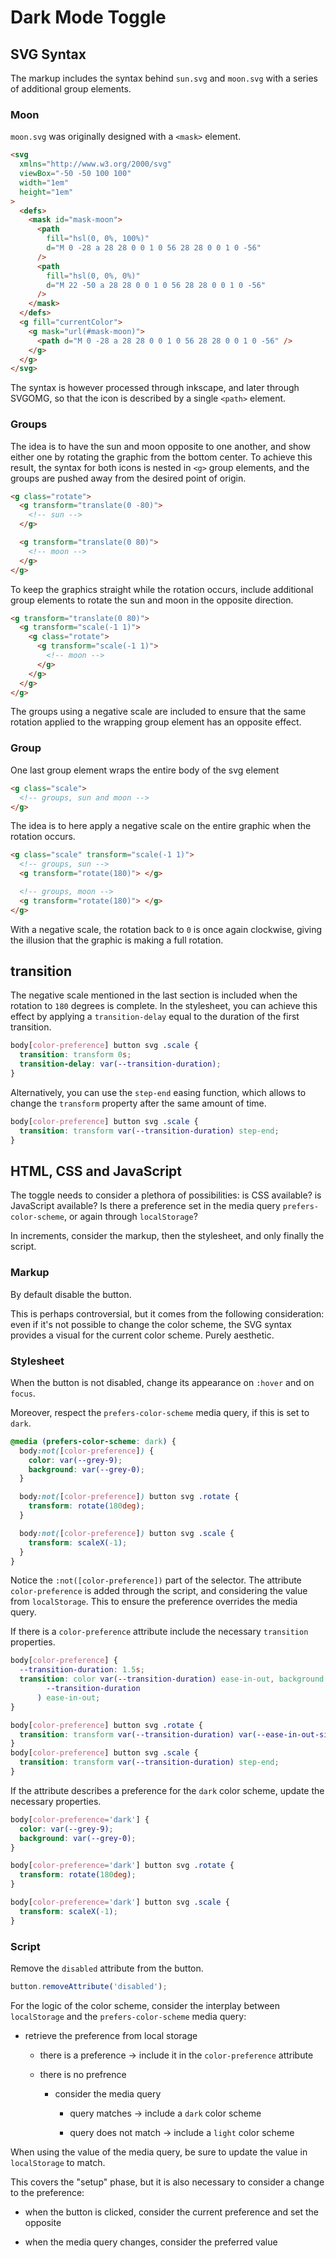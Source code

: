 # Dark Mode Toggle

## SVG Syntax

The markup includes the syntax behind `sun.svg` and `moon.svg` with a series of additional group elements.

### Moon

`moon.svg` was originally designed with a `<mask>` element.

```html
<svg
  xmlns="http://www.w3.org/2000/svg"
  viewBox="-50 -50 100 100"
  width="1em"
  height="1em"
>
  <defs>
    <mask id="mask-moon">
      <path
        fill="hsl(0, 0%, 100%)"
        d="M 0 -28 a 28 28 0 0 1 0 56 28 28 0 0 1 0 -56"
      />
      <path
        fill="hsl(0, 0%, 0%)"
        d="M 22 -50 a 28 28 0 0 1 0 56 28 28 0 0 1 0 -56"
      />
    </mask>
  </defs>
  <g fill="currentColor">
    <g mask="url(#mask-moon)">
      <path d="M 0 -28 a 28 28 0 0 1 0 56 28 28 0 0 1 0 -56" />
    </g>
  </g>
</svg>
```

The syntax is however processed through inkscape, and later through SVGOMG, so that the icon is described by a single `<path>` element.

### Groups

The idea is to have the sun and moon opposite to one another, and show either one by rotating the graphic from the bottom center. To achieve this result, the syntax for both icons is nested in `<g>` group elements, and the groups are pushed away from the desired point of origin.

```html
<g class="rotate">
  <g transform="translate(0 -80)">
    <!-- sun -->
  </g>

  <g transform="translate(0 80)">
    <!-- moon -->
  </g>
</g>
```

To keep the graphics straight while the rotation occurs, include additional group elements to rotate the sun and moon in the opposite direction.

```html
<g transform="translate(0 80)">
  <g transform="scale(-1 1)">
    <g class="rotate">
      <g transform="scale(-1 1)">
        <!-- moon -->
      </g>
    </g>
  </g>
</g>
```

The groups using a negative scale are included to ensure that the same rotation applied to the wrapping group element has an opposite effect.

### Group

One last group element wraps the entire body of the svg element

```html
<g class="scale">
  <!-- groups, sun and moon -->
</g>
```

The idea is to here apply a negative scale on the entire graphic when the rotation occurs.

```html
<g class="scale" transform="scale(-1 1)">
  <!-- groups, sun -->
  <g transform="rotate(180)"> </g>

  <!-- groups, moon -->
  <g transform="rotate(180)"> </g>
</g>
```

With a negative scale, the rotation back to `0` is once again clockwise, giving the illusion that the graphic is making a full rotation.

## transition

The negative scale mentioned in the last section is included when the rotation to `180` degrees is complete. In the stylesheet, you can achieve this effect by applying a `transition-delay` equal to the duration of the first transition.

```css
body[color-preference] button svg .scale {
  transition: transform 0s;
  transition-delay: var(--transition-duration);
}
```

Alternatively, you can use the `step-end` easing function, which allows to change the `transform` property after the same amount of time.

```css
body[color-preference] button svg .scale {
  transition: transform var(--transition-duration) step-end;
}
```

## HTML, CSS and JavaScript

The toggle needs to consider a plethora of possibilities: is CSS available? is JavaScript available? Is there a preference set in the media query `prefers-color-scheme`, or again through `localStorage`?

In increments, consider the markup, then the stylesheet, and only finally the script.

### Markup

By default disable the button.

This is perhaps controversial, but it comes from the following consideration: even if it's not possible to change the color scheme, the SVG syntax provides a visual for the current color scheme. Purely aesthetic.

### Stylesheet

When the button is not disabled, change its appearance on `:hover` and on `focus`.

Moreover, respect the `prefers-color-scheme` media query, if this is set to `dark`.

```css
@media (prefers-color-scheme: dark) {
  body:not([color-preference]) {
    color: var(--grey-9);
    background: var(--grey-0);
  }

  body:not([color-preference]) button svg .rotate {
    transform: rotate(180deg);
  }

  body:not([color-preference]) button svg .scale {
    transform: scaleX(-1);
  }
}
```

Notice the `:not([color-preference])` part of the selector. The attribute `color-preference` is added through the script, and considering the value from `localStorage`. This to ensure the preference overrides the media query.

If there is a `color-preference` attribute include the necessary `transition` properties.

```css
body[color-preference] {
  --transition-duration: 1.5s;
  transition: color var(--transition-duration) ease-in-out, background var(
        --transition-duration
      ) ease-in-out;
}

body[color-preference] button svg .rotate {
  transition: transform var(--transition-duration) var(--ease-in-out-sine);
}
body[color-preference] button svg .scale {
  transition: transform var(--transition-duration) step-end;
}
```

If the attribute describes a preference for the `dark` color scheme, update the necessary properties.

```css
body[color-preference='dark'] {
  color: var(--grey-9);
  background: var(--grey-0);
}

body[color-preference='dark'] button svg .rotate {
  transform: rotate(180deg);
}

body[color-preference='dark'] button svg .scale {
  transform: scaleX(-1);
}
```

### Script

Remove the `disabled` attribute from the button.

```js
button.removeAttribute('disabled');
```

For the logic of the color scheme, consider the interplay between `localStorage` and the `prefers-color-scheme` media query:

- retrieve the preference from local storage

  - there is a preference -> include it in the `color-preference` attribute

  - there is no prefrence

    - consider the media query

      - query matches -> include a `dark` color scheme

      - query does not match -> include a `light` color scheme

When using the value of the media query, be sure to update the value in `localStorage` to match.

This covers the "setup" phase, but it is also necessary to consider a change to the preference:

- when the button is clicked, consider the current preference and set the opposite

- when the media query changes, consider the preferred value

